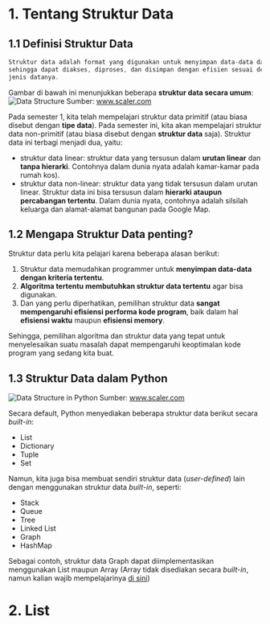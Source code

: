 # 1. Tentang Struktur Data

## 1.1 Definisi Struktur Data

`````C
Struktur data adalah format yang digunakan untuk menyimpan data-data dalam bentuk tertentu
sehingga dapat diakses, diproses, dan disimpan dengan efisien sesuai dengan kebutuhan dan
jenis datanya.
`````

Gambar di bawah ini menunjukkan beberapa **struktur data secara umum**:
![Data Structure](https://scaler.com/topics/images/datat-structure-types-of-data-structure)
Sumber: www.scaler.com

Pada semester 1, kita telah mempelajari struktur data primitif (atau biasa disebut dengan **tipe data**). Pada semester ini, kita akan mempelajari struktur data non-primitif (atau biasa disebut dengan **struktur data** saja). Struktur data ini terbagi menjadi dua, yaitu:
- struktur data linear: struktur data yang tersusun dalam **urutan linear** dan **tanpa hierarki**. Contohnya dalam dunia nyata adalah kamar-kamar pada rumah kos).
- struktur data non-linear: struktur data yang tidak tersusun dalam urutan linear. Struktur data ini bisa tersusun dalam **hierarki ataupun percabangan tertentu**. Dalam dunia nyata, contohnya adalah silsilah keluarga dan alamat-alamat bangunan pada Google Map.

## 1.2 Mengapa Struktur Data penting?

Struktur data perlu kita pelajari karena beberapa alasan berikut:
1. Struktur data memudahkan programmer untuk **menyimpan data-data dengan kriteria tertentu**.
2. **Algoritma tertentu membutuhkan struktur data tertentu** agar bisa digunakan.
3. Dan yang perlu diperhatikan, pemilihan struktur data **sangat mempengaruhi efisiensi performa kode program**, baik dalam hal **efisiensi waktu** maupun **efisiensi memory**.

Sehingga, pemilihan algoritma dan struktur data yang tepat untuk menyelesaikan suatu masalah dapat mempengaruhi keoptimalan kode program yang sedang kita buat.

## 1.3 Struktur Data dalam Python

![Data Structure in Python](https://scaler.com/topics/images/what-is-a-data-structure.webp)
Sumber: www.scaler.com

Secara default, Python menyediakan beberapa struktur data berikut secara *built-in*:
* List
* Dictionary
* Tuple
* Set

Namun, kita juga bisa membuat sendiri struktur data (*user-defined*) lain dengan menggunakan struktur data *built-in*, seperti:
- Stack
- Queue
- Tree
- Linked List
- Graph
- HashMap

Sebagai contoh, struktur data Graph dapat diimplementasikan menggunakan List maupun Array (Array tidak disediakan secara *built-in*, namun kalian wajib mempelajarinya [di sini](https://github.com/fzl-22/ALPRO-SainsData-ITTelkomSurabaya/wiki/Modul-7-:-Array))

# 2. List
